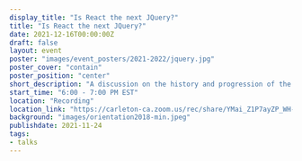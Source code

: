 ```yaml
---
display_title: "Is React the next JQuery?"
title: "Is React the next JQuery?"
date: 2021-12-16T00:00:00Z
draft: false
layout: event
poster: "images/event_posters/2021-2022/jquery.jpg"
poster_cover: "contain"
poster_position: "center"
short_description: "A discussion on the history and progression of the frontend ecosystem."
start_time: "6:00 - 7:00 PM EST"
location: "Recording"
location_link: "https://carleton-ca.zoom.us/rec/share/YMai_Z1P7ayZP_WH-mSIv5BUoPrZbsItvwFZ2OcGbW_htNQ1k4pVC-zsVxgMzEa1.yVwo434o3PE9CJRa"
background: "images/orientation2018-min.jpeg"
publishdate: 2021-11-24
tags:
- talks
---
```

